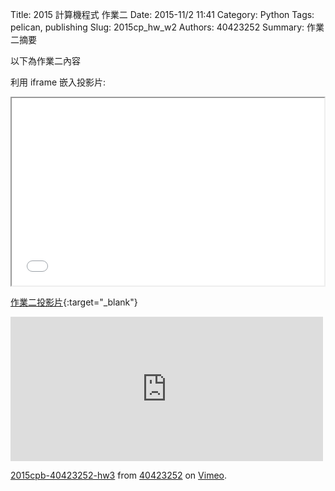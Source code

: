 Title: 2015 計算機程式 作業二
Date: 2015-11/2 11:41
Category: Python
Tags: pelican, publishing
Slug: 2015cp_hw_w2
Authors: 40423252
Summary: 作業二摘要

以下為作業二內容

利用 iframe 嵌入投影片:

<iframe src="40423252_cp_w2_p.html" width="500" height="300"></iframe>

[作業二投影片](40423252_cp_w2p.html){:target="_blank"}


<iframe src="https://player.vimeo.com/video/144878928" width="500" height="231" frameborder="0" webkitallowfullscreen mozallowfullscreen allowfullscreen></iframe> <p><a href="https://vimeo.com/144878928">2015cpb-40423252-hw3</a> from <a href="https://vimeo.com/user45523667">40423252</a> on <a href="https://vimeo.com">Vimeo</a>.</p>